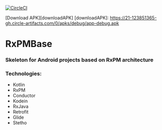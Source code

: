 [![CircleCI](https://circleci.com/gh/revern/RxPMBase/tree/master.svg?style=svg)](https://circleci.com/gh/revern/RxPMBase/tree/master)

[Download APK][downloadAPK]
[downloadAPK]: https://21-123851365-gh.circle-artifacts.com/0/apks/debug/app-debug.apk

# RxPMBase
### Skeleton for Android projects based on RxPM architecture

### Technologies:
* Kotlin
* RxPM
* Conductor
* Kodein
* RxJava
* Retrofit
* Glide
* Stetho
